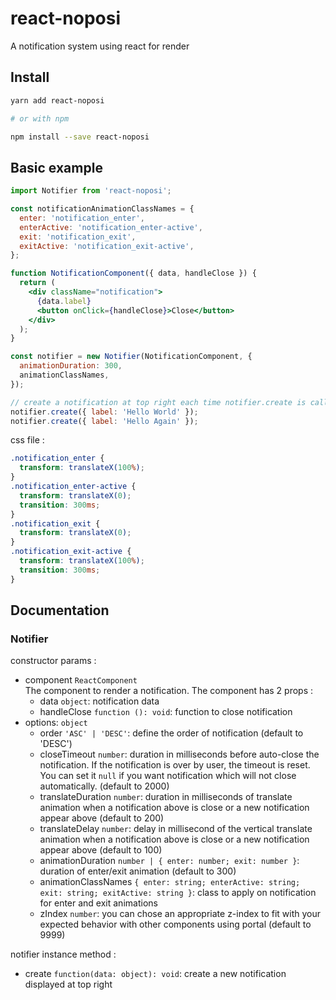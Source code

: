 # react-noposi
A notification system using react for render

## Install

```bash
yarn add react-noposi

# or with npm

npm install --save react-noposi
```

## Basic example
```jsx
import Notifier from 'react-noposi';

const notificationAnimationClassNames = {
  enter: 'notification_enter',
  enterActive: 'notification_enter-active',
  exit: 'notification_exit',
  exitActive: 'notification_exit-active',
};

function NotificationComponent({ data, handleClose }) {
  return (
    <div className="notification">
      {data.label}
      <button onClick={handleClose}>Close</button>
    </div>
  );
}

const notifier = new Notifier(NotificationComponent, {
  animationDuration: 300,
  animationClassNames,
});

// create a notification at top right each time notifier.create is call
notifier.create({ label: 'Hello World' });
notifier.create({ label: 'Hello Again' });
```

css file :
```css
.notification_enter {
  transform: translateX(100%);
}
.notification_enter-active {
  transform: translateX(0);
  transition: 300ms;
}
.notification_exit {
  transform: translateX(0);
}
.notification_exit-active {
  transform: translateX(100%);
  transition: 300ms;
}
```

## Documentation

### Notifier

constructor params :
- component `ReactComponent`  
The component to render a notification. The component has 2 props :
  - data `object`: notification data
  - handleClose `function (): void`: function to close notification
- options: `object`
  - order `'ASC' | 'DESC'`: define the order of notification (default to 'DESC')
  - closeTimeout `number`: duration in milliseconds before auto-close the notification. If the notification is over by user, the timeout is reset. You can set it `null` if you want notification which will not close automatically. (default to 2000)
  - translateDuration `number`: duration in milliseconds of translate animation when a notification above is close or a new notification appear above (default to 200)
  - translateDelay `number`: delay in millisecond of the vertical translate animation when a notification above is close or a new notification appear above (default to 100)
  - animationDuration `number | { enter: number; exit: number }`: duration of enter/exit animation (default to 300)
  - animationClassNames `{ enter: string; enterActive: string; exit: string; exitActive: string }`: class to apply on notification for enter and exit animations
  - zIndex `number`: you can chose an appropriate z-index to fit with your expected behavior with other components using portal (default to 9999)

notifier instance method :
- create `function(data: object): void`: create a new notification displayed at top right
